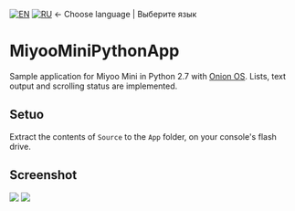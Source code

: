 [![EN](https://user-images.githubusercontent.com/9499881/33184537-7be87e86-d096-11e7-89bb-f3286f752bc6.png)](https://github.com/r57zone/MiyooMiniPythonApp/) 
[![RU](https://user-images.githubusercontent.com/9499881/27683795-5b0fbac6-5cd8-11e7-929c-057833e01fb1.png)](https://github.com/r57zone/MiyooMiniPythonApp/blob/master/README.RU.md)
← Choose language | Выберите язык

# MiyooMiniPythonApp
Sample application for Miyoo Mini in Python 2.7 with [Onion OS](https://github.com/OnionUI/Onion). Lists, text output and scrolling status are implemented.

## Setuo
Extract the contents of `Source` to the `App` folder, on your console's flash drive.

## Screenshot
![](https://github.com/r57zone/MiyooMiniPythonApp/assets/9499881/f16caaf1-3e4e-4c9c-964c-7867feba25d2)
![](https://github.com/r57zone/MiyooMiniPythonApp/assets/9499881/e085386c-9b40-45d9-89df-2dd3e2dd10a8)